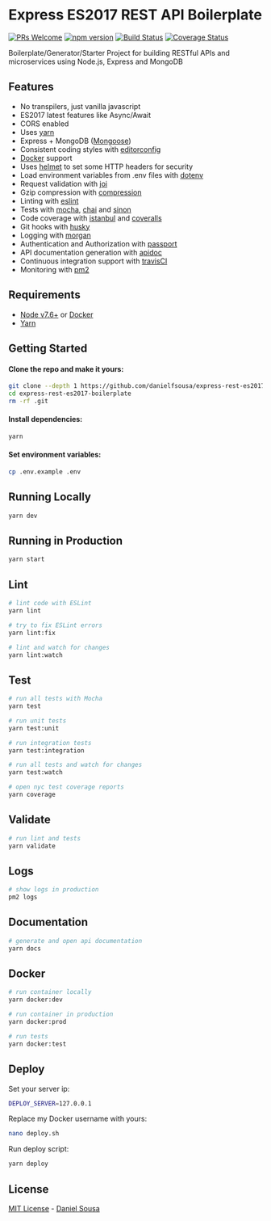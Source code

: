 # Express ES2017 REST API Boilerplate

[![PRs Welcome](https://img.shields.io/badge/PRs-welcome-brightgreen.svg?style=flat-square)](http://makeapullrequest.com) [![npm version](https://badge.fury.io/js/express-rest-es2017-boilerplate.svg)](https://badge.fury.io/js/express-rest-es2017-boilerplate) [![Build Status](https://travis-ci.org/danielfsousa/express-rest-es2017-boilerplate.svg?branch=master)](https://travis-ci.org/danielfsousa/express-rest-es2017-boilerplate) [![Coverage Status](https://coveralls.io/repos/github/danielfsousa/express-rest-es2017-boilerplate/badge.svg?branch=master)](https://coveralls.io/github/danielfsousa/express-rest-es2017-boilerplate?branch=master)

Boilerplate/Generator/Starter Project for building RESTful APIs and microservices using Node.js, Express and MongoDB

## Features

- No transpilers, just vanilla javascript
- ES2017 latest features like Async/Await
- CORS enabled
- Uses [yarn](https://yarnpkg.com)
- Express + MongoDB ([Mongoose](http://mongoosejs.com/))
- Consistent coding styles with [editorconfig](http://editorconfig.org)
- [Docker](https://www.docker.com/) support
- Uses [helmet](https://github.com/helmetjs/helmet) to set some HTTP headers for security
- Load environment variables from .env files with [dotenv](https://github.com/rolodato/dotenv-safe)
- Request validation with [joi](https://github.com/hapijs/joi)
- Gzip compression with [compression](https://github.com/expressjs/compression)
- Linting with [eslint](http://eslint.org)
- Tests with [mocha](https://mochajs.org), [chai](http://chaijs.com) and [sinon](http://sinonjs.org)
- Code coverage with [istanbul](https://istanbul.js.org) and [coveralls](https://coveralls.io)
- Git hooks with [husky](https://github.com/typicode/husky)
- Logging with [morgan](https://github.com/expressjs/morgan)
- Authentication and Authorization with [passport](http://passportjs.org)
- API documentation generation with [apidoc](http://apidocjs.com)
- Continuous integration support with [travisCI](https://travis-ci.org)
- Monitoring with [pm2](https://github.com/Unitech/pm2)

## Requirements

- [Node v7.6+](https://nodejs.org/en/download/current/) or [Docker](https://www.docker.com/)
- [Yarn](https://yarnpkg.com/en/docs/install)

## Getting Started

#### Clone the repo and make it yours:

```bash
git clone --depth 1 https://github.com/danielfsousa/express-rest-es2017-boilerplate
cd express-rest-es2017-boilerplate
rm -rf .git
```

#### Install dependencies:

```bash
yarn
```

#### Set environment variables:

```bash
cp .env.example .env
```

## Running Locally

```bash
yarn dev
```

## Running in Production

```bash
yarn start
```

## Lint

```bash
# lint code with ESLint
yarn lint

# try to fix ESLint errors
yarn lint:fix

# lint and watch for changes
yarn lint:watch
```

## Test

```bash
# run all tests with Mocha
yarn test

# run unit tests
yarn test:unit

# run integration tests
yarn test:integration

# run all tests and watch for changes
yarn test:watch

# open nyc test coverage reports
yarn coverage
```

## Validate

```bash
# run lint and tests
yarn validate
```

## Logs

```bash
# show logs in production
pm2 logs
```

## Documentation

```bash
# generate and open api documentation
yarn docs
```

## Docker

```bash
# run container locally
yarn docker:dev

# run container in production
yarn docker:prod

# run tests
yarn docker:test
```

## Deploy

Set your server ip:

```bash
DEPLOY_SERVER=127.0.0.1
```

Replace my Docker username with yours:

```bash
nano deploy.sh
```

Run deploy script:

```bash
yarn deploy
```

## License

[MIT License](README.md) - [Daniel Sousa](https://github.com/danielfsousa)
